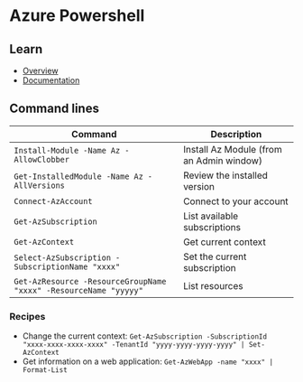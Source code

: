# Azure Powershell

## Learn

- [Overview](https://docs.microsoft.com/en-us/powershell/azure/overview)
- [Documentation](https://docs.microsoft.com/en-us/powershell/azure)

## Command lines

Command | Description
--------|------------
`Install-Module -Name Az -AllowClobber` | Install Az Module (from an Admin window)
`Get-InstalledModule -Name Az -AllVersions` | Review the installed version
`Connect-AzAccount` | Connect to your account
`Get-AzSubscription` | List available subscriptions
`Get-AzContext` | Get current context
`Select-AzSubscription -SubscriptionName "xxxx"` | Set the current subscription
`Get-AzResource -ResourceGroupName "xxxx" -ResourceName "yyyyy"` | List resources

### Recipes

- Change the current context: `Get-AzSubscription -SubscriptionId "xxxx-xxxx-xxxx-xxxx" -TenantId "yyyy-yyyy-yyyy-yyyy" | Set-AzContext`
- Get information on a web application: `Get-AzWebApp -name "xxxx" | Format-List`
